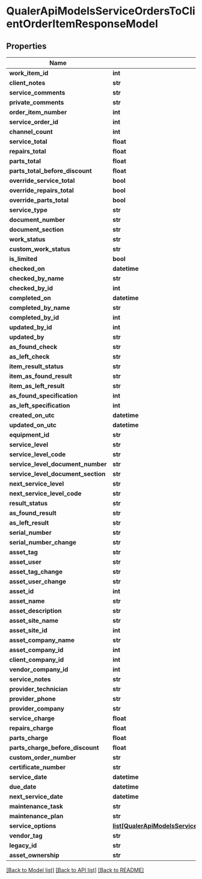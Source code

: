 # QualerApiModelsServiceOrdersToClientOrderItemResponseModel

## Properties
Name | Type | Description | Notes
------------ | ------------- | ------------- | -------------
**work_item_id** | **int** |  | [optional] 
**client_notes** | **str** |  | [optional] 
**service_comments** | **str** |  | [optional] 
**private_comments** | **str** |  | [optional] 
**order_item_number** | **int** |  | [optional] 
**service_order_id** | **int** |  | [optional] 
**channel_count** | **int** |  | [optional] 
**service_total** | **float** |  | [optional] 
**repairs_total** | **float** |  | [optional] 
**parts_total** | **float** |  | [optional] 
**parts_total_before_discount** | **float** |  | [optional] 
**override_service_total** | **bool** |  | [optional] 
**override_repairs_total** | **bool** |  | [optional] 
**override_parts_total** | **bool** |  | [optional] 
**service_type** | **str** |  | [optional] 
**document_number** | **str** |  | [optional] 
**document_section** | **str** |  | [optional] 
**work_status** | **str** |  | [optional] 
**custom_work_status** | **str** |  | [optional] 
**is_limited** | **bool** |  | [optional] 
**checked_on** | **datetime** |  | [optional] 
**checked_by_name** | **str** |  | [optional] 
**checked_by_id** | **int** |  | [optional] 
**completed_on** | **datetime** |  | [optional] 
**completed_by_name** | **str** |  | [optional] 
**completed_by_id** | **int** |  | [optional] 
**updated_by_id** | **int** |  | [optional] 
**updated_by** | **str** |  | [optional] 
**as_found_check** | **str** |  | [optional] 
**as_left_check** | **str** |  | [optional] 
**item_result_status** | **str** |  | [optional] 
**item_as_found_result** | **str** |  | [optional] 
**item_as_left_result** | **str** |  | [optional] 
**as_found_specification** | **int** |  | [optional] 
**as_left_specification** | **int** |  | [optional] 
**created_on_utc** | **datetime** |  | [optional] 
**updated_on_utc** | **datetime** |  | [optional] 
**equipment_id** | **str** |  | [optional] 
**service_level** | **str** |  | [optional] 
**service_level_code** | **str** |  | [optional] 
**service_level_document_number** | **str** |  | [optional] 
**service_level_document_section** | **str** |  | [optional] 
**next_service_level** | **str** |  | [optional] 
**next_service_level_code** | **str** |  | [optional] 
**result_status** | **str** |  | [optional] 
**as_found_result** | **str** |  | [optional] 
**as_left_result** | **str** |  | [optional] 
**serial_number** | **str** |  | [optional] 
**serial_number_change** | **str** |  | [optional] 
**asset_tag** | **str** |  | [optional] 
**asset_user** | **str** |  | [optional] 
**asset_tag_change** | **str** |  | [optional] 
**asset_user_change** | **str** |  | [optional] 
**asset_id** | **int** |  | [optional] 
**asset_name** | **str** |  | [optional] 
**asset_description** | **str** |  | [optional] 
**asset_site_name** | **str** |  | [optional] 
**asset_site_id** | **int** |  | [optional] 
**asset_company_name** | **str** |  | [optional] 
**asset_company_id** | **int** |  | [optional] 
**client_company_id** | **int** |  | [optional] 
**vendor_company_id** | **int** |  | [optional] 
**service_notes** | **str** |  | [optional] 
**provider_technician** | **str** |  | [optional] 
**provider_phone** | **str** |  | [optional] 
**provider_company** | **str** |  | [optional] 
**service_charge** | **float** |  | [optional] 
**repairs_charge** | **float** |  | [optional] 
**parts_charge** | **float** |  | [optional] 
**parts_charge_before_discount** | **float** |  | [optional] 
**custom_order_number** | **str** |  | [optional] 
**certificate_number** | **str** |  | [optional] 
**service_date** | **datetime** |  | [optional] 
**due_date** | **datetime** |  | [optional] 
**next_service_date** | **datetime** |  | [optional] 
**maintenance_task** | **str** |  | [optional] 
**maintenance_plan** | **str** |  | [optional] 
**service_options** | [**list[QualerApiModelsServiceOptionsToServiceOptionResponseModel]**](QualerApiModelsServiceOptionsToServiceOptionResponseModel.md) |  | [optional] 
**vendor_tag** | **str** |  | [optional] 
**legacy_id** | **str** |  | [optional] 
**asset_ownership** | **str** |  | [optional] 

[[Back to Model list]](../README.md#documentation-for-models) [[Back to API list]](../README.md#documentation-for-api-endpoints) [[Back to README]](../README.md)


